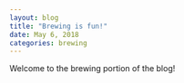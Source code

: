 ```yaml
---
layout: blog 
title: "Brewing is fun!" 
date: May 6, 2018
categories: brewing 
---
```


Welcome to the brewing portion of the blog! 
